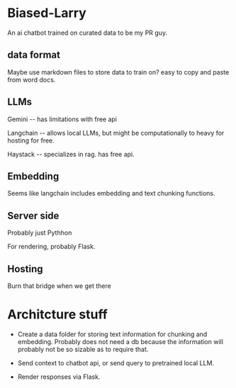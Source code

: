 # Biased-Larry
An ai chatbot trained on curated data to be my PR guy.

## data format

Maybe use markdown files to store data to train on? easy to copy and paste from word docs.

## LLMs

Gemini -- has limitations with free api

Langchain -- allows local LLMs, but might be computationally to heavy for hosting for free.

Haystack -- specializes in rag. has free api.

## Embedding

Seems like langchain includes embedding and text chunking functions.

## Server side

Probably just Pythhon

For rendering, probably Flask.

## Hosting

Burn that bridge when we get there

# Architcture stuff

* Create a data folder for storing text information for chunking and embedding. Probably does not need a db because the information will probably not be so sizable as to require that.

* Send context to chatbot api, or send query to pretrained local LLM.

* Render responses via Flask.
